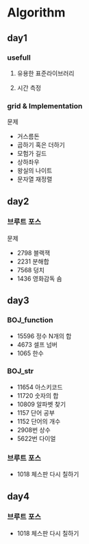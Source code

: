 # Algorithm

## day1

### usefull

1. 유용한 표준라이브러리

2. 시간 측정

### grid & Implementation

문제

- 거스름돈
- 곱하기 혹은 더하기
- 모험가 길드
- 상하좌우
- 왕실의 나이트
- 문자열 재정렬

## day2

### 브루트 포스

문제

- 2798 블랙잭
- 2231 분해합
- 7568 덩치
- 1436 영화감독 숌

## day3

### BOJ_function

- 15596 정수 N개의 합
- 4673 셀프 넘버
- 1065 한수

### BOJ_str

- 11654 아스키코드
- 11720 숫자의 합
- 10809 알파벳 찾기
- 1157 단어 공부
- 1152 단어의 개수
- 2908번 상수
- 5622번 다이얼

### 브루트 포스

- 1018 체스판 다시 칠하기

## day4

### 브루트 포스

- 1018 체스판 다시 칠하기
